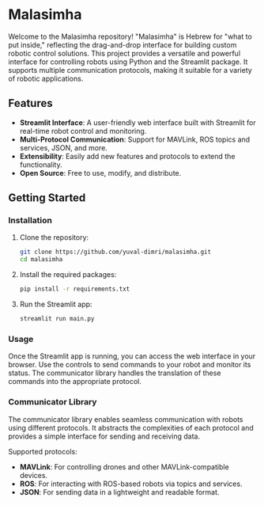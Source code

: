 # Malasimha

Welcome to the Malasimha repository! "Malasimha" is Hebrew for "what to put inside," reflecting the drag-and-drop interface for building custom robotic control solutions. This project provides a versatile and powerful interface for controlling robots using Python and the Streamlit package. It supports multiple communication protocols, making it suitable for a variety of robotic applications.


## Features

- **Streamlit Interface**: A user-friendly web interface built with Streamlit for real-time robot control and monitoring.
- **Multi-Protocol Communication**: Support for MAVLink, ROS topics and services, JSON, and more.
- **Extensibility**: Easily add new features and protocols to extend the functionality.
- **Open Source**: Free to use, modify, and distribute.

## Getting Started

### Installation

1. Clone the repository:

    ```sh
    git clone https://github.com/yuval-dimri/malasimha.git
    cd malasimha
    ```

2. Install the required packages:

    ```sh
    pip install -r requirements.txt
    ```

3. Run the Streamlit app:

    ```sh
    streamlit run main.py
    ```

### Usage

Once the Streamlit app is running, you can access the web interface in your browser. Use the controls to send commands to your robot and monitor its status. The communicator library handles the translation of these commands into the appropriate protocol.

### Communicator Library

The communicator library enables seamless communication with robots using different protocols. It abstracts the complexities of each protocol and provides a simple interface for sending and receiving data.

Supported protocols:
- **MAVLink**: For controlling drones and other MAVLink-compatible devices.
- **ROS**: For interacting with ROS-based robots via topics and services.
- **JSON**: For sending data in a lightweight and readable format.

